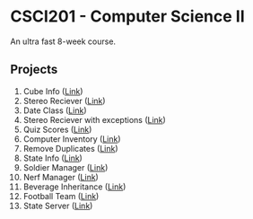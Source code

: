 # CSCI201 - Computer Science II

An ultra fast 8-week course.

## Projects

1.  Cube Info ([Link](./CubeInfo/))
2.  Stereo Reciever ([Link](./StereoReciever/))
3.  Date Class ([Link](./DateClass/))
4.  Stereo Reciever with exceptions ([Link](./StereoRecieverWithExceptions/))
5.  Quiz Scores ([Link](./QuizScores/))
6.  Computer Inventory ([Link](./ComputerInventory/))
7.  Remove Duplicates ([Link](./RemoveDuplicates/))
8.  State Info ([Link](./StateInfo/))
9.  Soldier Manager ([Link](./SoldierManager/))
10.  Nerf Manager ([Link](./NerfManager/))
11.  Beverage Inheritance ([Link](./BeverageInheritance/))
12.  Football Team ([Link](./FootballTeam/))
13.  State Server ([Link](./StateServer/))
